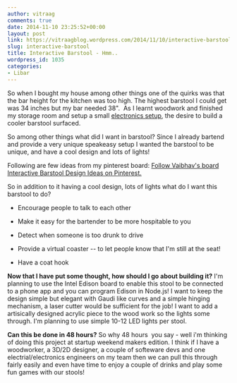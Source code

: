 ```yaml
---
author: vitraag
comments: true
date: 2014-11-10 23:25:52+00:00
layout: post
link: https://vitraagblog.wordpress.com/2014/11/10/interactive-barstool/
slug: interactive-barstool
title: Interactive Barstool - Hmm..
wordpress_id: 1035
categories:
- Libar
---
```


So when I bought my house among other things one of the quirks was that the bar height for the kitchen was too high. The highest barstool I could get was 34 inches but my bar needed 38".  As I learnt woodwork and finished my storage room and setup a small [electronics setup](http://ramblings.vitraag.com/2013/04/back-to-electronics/), the desire to build a cooler barstool surfaced.

So among other things what did I want in barstool? Since I already bartend and provide a very unique speakeasy setup I wanted the barstool to be unique, and have a cool design and lots of lights!

Following are few ideas from my pinterest board:
[Follow Vaibhav's board Interactive Barstool Design Ideas on Pinterest.](http://www.pinterest.com/vaibhavbhandari/interactive-barstool-design-ideas/)


So in addition to it having a cool design, lots of lights what do I want this barstool to do?




    
  * Encourage people to talk to each other

    
  * Make it easy for the bartender to be more hospitable to you

    
  * Detect when someone is too drunk to drive

    
  * Provide a virtual coaster -- to let people know that I'm still at the seat!

    
  * Have a coat hook



**Now that I have put some thought, how should I go about building it?**
I'm planning to use the Intel Edison board to enable this stool to be connected to a phone app and you can program Edison in Node.js! I want to keep the design simple but elegant with Gaudi like curves and a simple hinging mechanism, a laser cutter would be sufficient for the job! I want to add a artisically designed acrylic piece to the wood work so the lights some through. I'm planning to use simple 10-12 LED lights per stool.

**Can this be done in 48 hours?**
So why 48 hours  you say - well i'm thinking of doing this project at startup weekend makers edition. I think if I have a woodworker, a 3D/2D designer, a couple of softeware devs and one electrial/electronics engineers on my team then we can pull this through fairly easily and even have time to enjoy a couple of drinks and play some fun games with our stools!
